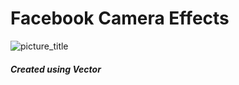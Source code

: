 # Facebook Camera Effects
![picture_title](untitiled.png?raw=true "Optional Title")

##### Created using Vector

